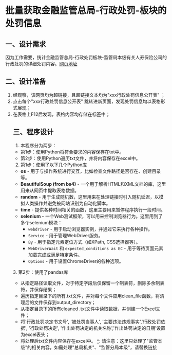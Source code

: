 # 批量获取金融监管总局-行政处罚-板块的处罚信息
## 一、设计需求
因为工作需要，统计金融监管总局-行政处罚板块-监管局本级有关人寿保险公司的行政处罚的详细处罚内容。[网页地址](https://www.cbirc.gov.cn/cn/view/pages/ItemList.html?itemPId=923&itemId=4114&itemUrl=ItemListRightList.html&itemName=%E7%9B%91%E7%AE%A1%E5%B1%80%E6%9C%AC%E7%BA%A7&itemsubPId=931&itemsubPName=%E8%A1%8C%E6%94%BF%E5%A4%84%E7%BD%9A#1)
## 二、设计准备
1. 经观察，该网页均为超链接，且超链接文本均为"xxx行政处罚信息公开表" ；
2. 点击每个"xxx行政处罚信息公开表" 跳转进新页面，发现处罚信息均以表格形式展现；
3. 在表格上F12后发现，表格内容均存储在<table><tr></tr></tabel>标签中；
## 三、程序设计
1. 本程序分为两步：
- 第1步：使用Python将符合要求的内容保存在txt中。
- 第2步：使用Python遍历txt文件，并将内容保存在excel中。
2. 第1步：使用了以下几个Python库
- **os** - 用于与操作系统进行交互，比如检查文件路径是否存在、创建目录等。
- **BeautifulSoup (from bs4)** - 一个用于解析HTML和XML文档的库，这里用来从网页中提取表格数据。
- **random** - 用于生成随机数，这里用来在处理链接时引入随机延迟，以模拟人类操作并避免被网站识别为自动化脚本。
- **time** - 提供各种时间相关的函数，这里主要用来暂停程序执行一段时间。
- **selenium** - 一个Web测试框架，可以用来控制浏览器行为。这里用到了多个selenium模块：
   - `webdriver` - 用于启动浏览器实例，并通过它来执行各种操作。
   - `Service` - 用于管理WebDriver服务。
   - `By` - 用于指定元素定位方式（如XPath, CSS选择器等）。
   - `WebDriverWait` 和 `expected_conditions as EC` - 用于等待页面元素加载完成或满足特定条件。
   - `Options` - 用于设置ChromeDriver的各种选项。

[^]: 由于监管总局具有反爬机制，无法使用request进行批量操作，只能使用selenium调用GoogleDriver模拟操作
3. 第2步：使用了pandas库
- 从指定路径读取文件，对于特定字段后仅保留一个制表符，删除多余制表符，并保存结果；
- 遍历指定目录下的所有.txt文件，并对每个文件应用clean_file函数，将清理后的文件保存到output_directory；
- 从指定目录下的所有cleaned .txt文件中读取数据，并创建一个Excel文件；
- 将'行政处罚决定书文号', '被处罚当事人', '主要违法违规事实','行政处罚依据', '行政处罚决定', '作出处罚决定的机关名称','作出处罚决定的日期'设置为excel表头；
- 将处理后txt文件内容保存在excel中。
[^]: 请注意：这里只处理了"监管本级"的相关内容，如需处理"总局机关"、"监管分局本级"，请替换链接